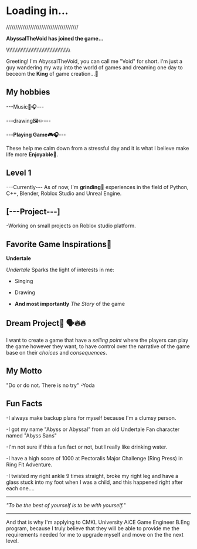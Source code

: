 # Loading in...

///////////////////////////////////////

**AbyssalTheVoid has joined the game...**

\\\\\\\\\\\\\\\\\\\\\\\\\\\\\\\\\\\\\\\\\\\\\\\\\\\\\\\\\\\\\\\\\\\\\\\\\\\\\\\

Greeting! I'm AbyssalTheVoid, you can call me "Void" for short. I'm just a guy wandering my way into the world of games and dreaming one day to beceom the **King** of game creation...👑



## My hobbies
---Music🎤🎧---

---drawing🖼✏️---

---**Playing Game🎮🎧**---





These help me calm down from a stressful day and it is what I believe make life more **Enjoyable💟**.





## Level 1 
---Currently---
As of now, I'm **grinding🧩** experiences in the field of Python, C++, Blender, Roblox Studio and Unreal Engine.

## [---Project---]
-Working on small projects on Roblox studio platform.



## Favorite Game Inspirations💖

**Undertale**

  *Undertale* Sparks the light of interests in me:

- Singing

- Drawing

- **And most importantly** *The Story* of the game


## Dream Project💭 🗣🔥🔥

I want to create a game that have a *selling point* where the players can play the game however they want, to have control over the narrative of the game base on their *choices* and *consequences*.





## My Motto

"Do or do not. There is no try"
-Yoda


## Fun Facts

-I always make backup plans for myself because I'm a clumsy person.

-I got my name "Abyss or Abyssal" from an old Undertale Fan character named "Abyss Sans"

-I'm not sure if this a fun fact or not, but I really like drinking water.

-I have a high score of 1000 at Pectoralis Major Challenge (Ring Press) in Ring Fit Adventure.

-I twisted my right ankle 9 times straight, broke my right leg and have a glass stuck into my foot when I was a child, and this happened right after each one....

-------------------------------------------------------------------------------------------------------------------------------------------------------------------------------


*"To be the best of yourself is to be with yourself."*


-------------------------------------------------------------------------------------------------------------------------------------------------------------------------------

And that is why I'm applying to CMKL University AiCE Game Engineer B.Eng program, because I truly believe that they will be able to provide me the requirements needed for me to upgrade myself and move on the the next level.



